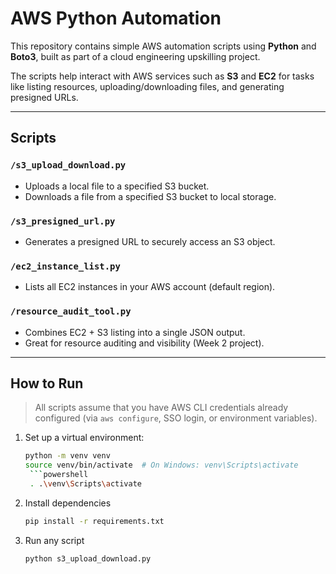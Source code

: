 # AWS Python Automation

This repository contains simple AWS automation scripts using **Python** and **Boto3**, built as part of a cloud engineering upskilling project.

The scripts help interact with AWS services such as **S3** and **EC2** for tasks like listing resources, uploading/downloading files, and generating presigned URLs.

---

## Scripts

### `/s3_upload_download.py`
- Uploads a local file to a specified S3 bucket.
- Downloads a file from a specified S3 bucket to local storage.

### `/s3_presigned_url.py`
- Generates a presigned URL to securely access an S3 object.

### `/ec2_instance_list.py`
- Lists all EC2 instances in your AWS account (default region).

### `/resource_audit_tool.py`
- Combines EC2 + S3 listing into a single JSON output.
- Great for resource auditing and visibility (Week 2 project).

---

## How to Run

> All scripts assume that you have AWS CLI credentials already configured (via `aws configure`, SSO login, or environment variables).

1. Set up a virtual environment:
   ```bash
   python -m venv venv
   source venv/bin/activate  # On Windows: venv\Scripts\activate
    ```powershell
    . .\venv\Scripts\activate

2. Install dependencies
   ```bash
   pip install -r requirements.txt

3. Run any script
   ```bash
   python s3_upload_download.py

